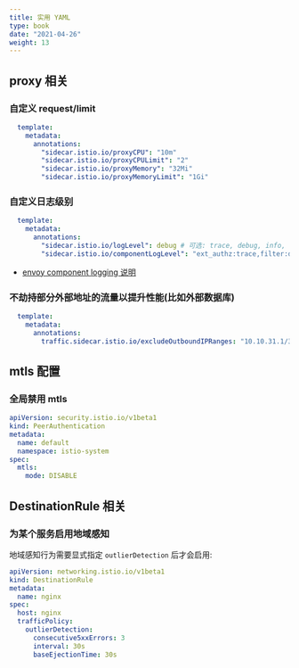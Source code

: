 ```yaml
---
title: 实用 YAML
type: book
date: "2021-04-26"
weight: 13
---
```


## proxy 相关

### 自定义 request/limit

```yaml
  template:
    metadata:
      annotations:
        "sidecar.istio.io/proxyCPU": "10m"
        "sidecar.istio.io/proxyCPULimit": "2"
        "sidecar.istio.io/proxyMemory": "32Mi"
        "sidecar.istio.io/proxyMemoryLimit": "1Gi"
```

### 自定义日志级别

```yaml
  template:
    metadata:
      annotations:
        "sidecar.istio.io/logLevel": debug # 可选: trace, debug, info, warning, error, critical, off
        "sidecar.istio.io/componentLogLevel": "ext_authz:trace,filter:debug"
```
* [envoy component logging 说明](https://www.envoyproxy.io/docs/envoy/latest/operations/cli#cmdoption-component-log-level)

### 不劫持部分外部地址的流量以提升性能(比如外部数据库)

```yaml
  template:
    metadata:
      annotations:
        traffic.sidecar.istio.io/excludeOutboundIPRanges: "10.10.31.1/32,10.10.31.2/32"
```

## mtls 配置

### 全局禁用 mtls

```yaml
apiVersion: security.istio.io/v1beta1
kind: PeerAuthentication
metadata:
  name: default
  namespace: istio-system
spec:
  mtls:
    mode: DISABLE
```

## DestinationRule 相关

### 为某个服务启用地域感知

地域感知行为需要显式指定 `outlierDetection` 后才会启用:

```yaml
apiVersion: networking.istio.io/v1beta1
kind: DestinationRule
metadata:
  name: nginx
spec:
  host: nginx
  trafficPolicy:
    outlierDetection:
      consecutive5xxErrors: 3
      interval: 30s
      baseEjectionTime: 30s
```